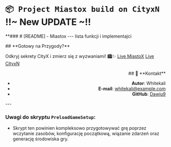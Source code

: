 <!---


 nreee
<div align="center">
  
  <div align="center">
    ---
    <br>
      # 🏙️ **CityX Framework by Whitekali** 🖤🖥️
    <br>
    ---
  </div>
 
  <div align="left"> 
  --- 
    <br>
      [Live status# 🏙️ CityX](https://dawju9.github.io/MiastoX/) 🖤🖥️
    <br>
  ---
    
  </div>
    <div align="left">
      <div class="code">
         ```rs
          🔍 Kluczowe Funkcje
          Modularność i dostępność do ustawień całości gry jak i miasta
          Efektywne Zarządzanie Danymi modelami wielkościami a nawet i logiką samej fizyki
          ```
      ,Code White
      </div>
      <div class="code">
                          ```
        Podstawowe Założenia
        Wczesne ładowanie: Sprawdzanie zależności i obecności kluczowych elementów (modele, dane, tekstury).
        Modularna struktura: Skrypty i elementy podzielone na funkcjonalne grupy.
        Prosty interfejs użytkownika: Nakładające się menu (Start, Pauza, Wyjście).
        Mechanika gry: Sterowanie graczem i podstawowe interakcje.
        Proceduralność: Generowanie budynków w świecie gry na podstawie predefiniowanych danych.
```
      ,Code White
      </div>
  </div>
</div>

<div align="center">
---
<div align="center"># 🏙️ **CityX Framework by Whitekali** 🖤🖥️</div>
---
<br>

---
<div align="left"> 
[Live status# 🏙️ CityX](https://dawju9.github.io/MiastoX/) 🖤🖥️</div>
---
```rs
**🔍 Kluczowe Funkcje**
<div align="left">
Modularność i dostępność do ustawień całości gry jak i miasta
Efektywne Zarządzanie Danymi modelami wielkościami a nawet i logiką samej fizyki
</div>
```
---
---
💡 Wpływ na Informatyzację
---
Efektywność
Innowacja
Skalowalność
---
🌐 Potencjalne Zastosowania
---
Gry Multiplayer
Aplikacje Webowe
Narzędzia Edukacyjne
---
📝 Uwagi
---
Projekt wymaga doświadczenia w środowisku Roblox i Rust.
Dokumentacja obejmuje kluczowe aspekty.
Kluczowe algorytmy oraz struktury są chronione.
---
🎮 Rozpoczęcie Przygody w CityX
🌌 Zanurz się w cybernetycznym świecie!
</div>

---
<div align="left">
## 👤 **Kontakt**

- **Autor**: Whitekali
- **E-mail**: whitekali@example.com
- **GitHub**: [Dawju9](https://github.com/Dawju9)

</div>
---
## **Gotowy na Przygody?**

<div align="left">
Odkryj sekrety CityX i zmierz się z wyzwaniami! 🏙️✨

</div>
</div>
<div align="center">
🏗️ Struktura Projektu
<div align="left">
/cityx-backend: Rust
/cityx-client: Roblox Lua
/cityx-core: Roblox Lua
/cityx-server: Roblox Lua
/cityx-renderer: Rust
/game: Zasoby gry

</div> [miro](https://miro.com/app/board/uXjVKtfWXNY=/?share_link_id=381033713650)

🛠️ Instalacja i Konfiguracja
Zainstaluj Roblox Studio
Skonfiguruj Środowisko Rust
Zarządzanie zależnościami: Wally
Uruchomienie: Skrypt roblox lub scripts/install_packages.sh
🖥️ Główne Komponenty
Backend (Rust)
Frontend (Roblox Lua)
Core (Lua)
Renderer (Rust)
</div>--->
# `📦 Project Miastox build on CityxN` !!~ New UPDATE ~!!

**### # [README] - Miastox --- lista funkcji i implementajci

<section>
<div align="left">
## **Gotowy na Przygody?**

Odkryj sekrety CityX i zmierz się z wyzwaniami! 🏙️✨
[Live MiastoX](https://dawju9.github.io/MiastoX/)
[Live CityxN](https://dawju9.github.io/cityx/)
</div>
<div align="right">
## 👤 **Kontakt**

- **Autor**: Whitekali
- **E-mail**: whitekali@example.com
- **GitHub**: [Dawju9](https://github.com/Dawju9)

</div>
</section>
---

### Uwagi do skryptu `PreloadGameSetup`:
- Skrypt ten powinien kompleksowo przygotowywać grę poprzez wczytanie zasobów, konfigurację początkową, wiązanie zdarzeń oraz generację środowiska gry.
